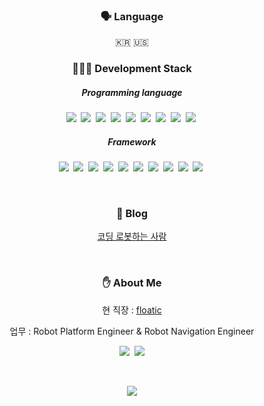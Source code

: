 <h3 align="center">🗣 Language</h3>
<p align="center">🇰🇷 🇺🇸</p>

<h3 align="center">🧑🏻‍💻 Development Stack</h3>

<h5 align="center">Programming language</h5>
<p align="center">
  <img src="https://img.shields.io/badge/C-A8B9CC?style=flat-square&logo=C&logoColor=white"/></a>&nbsp
  <img src="https://img.shields.io/badge/C++-00599C?style=flat-square&logo=C%2B%2B&logoColor=white"/></a>&nbsp 
  <img src="https://img.shields.io/badge/C%23-00609C?style=flat-square&logo=Csharp&logoColor=white"/></a>&nbsp 
  <img src="https://img.shields.io/badge/Python-3766AB?style=flat-square&logo=Python&logoColor=white"/></a>&nbsp
  <img src="https://img.shields.io/badge/Kotlin-203296?style=flat-square&logo=Kotlin&logoColor=white"/></a>&nbsp 
  <img src="https://img.shields.io/badge/Java-007396?style=flat-square&logo=Java&logoColor=white"/></a>&nbsp 
  <img src="https://img.shields.io/badge/Javascript-ffb13b?style=flat-square&logo=javascript&logoColor=white"/></a>&nbsp 
  <img src="https://img.shields.io/badge/html-22b13b?style=flat-square&logo=html5&logoColor=white"/></a>&nbsp 
  <img src="https://img.shields.io/badge/css-1572B6?style=flat-square&logo=css3&logoColor=white"/></a>&nbsp 
</p>
<h5 align="center">Framework</h5>
<p align="center">
  <img src="https://img.shields.io/badge/ROS-123456?style=flat-square&logo=ROS&logoColor=white"/></a>&nbsp
  <img src="https://img.shields.io/badge/ROS2-125656?style=flat-square&logo=ROS&logoColor=white"/></a>&nbsp
  <img src="https://img.shields.io/badge/React-112042?style=flat-square&logo=React&logoColor=white"/></a>&nbsp
  <img src="https://img.shields.io/badge/SpringBoot-6DB33F?style=flat-square&logo=Spring&logoColor=white"/></a>&nbsp 
  <img src="https://img.shields.io/badge/Mysql-E6B91E?style=flat-square&logo=MySql&logoColor=white"/></a>&nbsp 
  <img src="https://img.shields.io/badge/AWS-333664?style=flat-square&logo=amazon-aws&logoColor=white"/></a>&nbsp 
  <img src="https://img.shields.io/badge/Docker-331264?style=flat-square&logo=docker&logoColor=white"/></a>&nbsp 
  <img src="https://img.shields.io/badge/Arduiono-553322?style=flat-square&logo=arduino&logoColor=white"/></a>&nbsp 
  <img src="https://img.shields.io/badge/Matlab-664533?style=flat-square&logo=mathwork&logoColor=white"/></a>&nbsp 
  <img src="https://img.shields.io/badge/SolidWorks-661033?style=flat-square&logo=solidworks&logoColor=white"/></a>&nbsp
</p>

<br>

<h3 align="center">📑 Blog</h3>

<div align="center" style="text-align:center">

<a href="https://coding-robot.tistory.com">코딩 로봇하는 사람<a>

</div>

<br>


<h3 align="center">✋ About Me  </h3>
<p align="center">
    현 직장 : 
    <a href="https://floaticinc.com">floatic</a>
</p>
<p align="center">업무 : Robot Platform Engineer & Robot Navigation Engineer</p>
<p align="center">
  <a href="https://coding-robot.tistory.com"><img src="https://img.shields.io/badge/Tech%20Blog-111111?style=flat-square&logo=tistory&logoColor=white&link=https://coding-robot.tistory.com"/></a>&nbsp
  <a href="qhrejddlvltm@gmail.com"><img src="https://img.shields.io/badge/Gmail-d14836?style=flat-square&logo=Gmail&logoColor=white&link=qhrejddlvltm@gmail.com"/></a>
</p>
<br>

<p align="center">
  <a href="https://hits.seeyoufarm.com"><img src="https://hits.seeyoufarm.com/api/count/incr/badge.svg?url=https%3A%2F%2Fgithub.com%2Fladianchad&count_bg=%23ED6DA3&title_bg=%4586757E&icon=github.svg&icon_color=%23E1DEDE&title=hits&edge_flat=false"/></a>
</p>